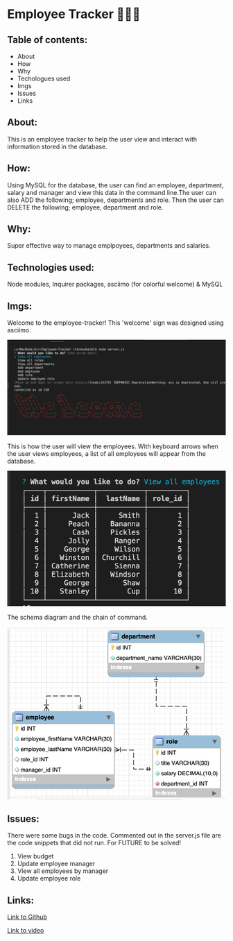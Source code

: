 # Employee Tracker 👾🤖👾

## Table of contents:
* About
* How
* Why
* Techologues used
* Imgs
* Issues
* Links

## About:
This is an employee tracker to help the user view and interact with information stored in the database.

## How:
Using MySQL for the database, the user can find an employee, department, salary and manager and view this data in the command line.The user can also ADD the following; employee, departments and role. Then the user can DELETE the following; employee, department and role.

## Why:
Super effective way to manage emplpoyees, departments and salaries. 

## Technologies used:
Node modules, Inquirer packages, asciimo (for colorful welcome) & MySQL

## Imgs:
Welcome to the employee-tracker! This 'welcome' sign was designed using asciimo.

![screenshot](imgs/welcome.png)

This is how the user will view the employees. With keyboard arrows when the user views employees, a list of all employees will appear from the database.

![screenshot](imgs/employeeView.png)

The schema diagram and the chain of command.

![screenshot](imgs/diagram.png)

## Issues:
There were some bugs in the code. Commented out in the server.js file are the code snippets that did not run. For FUTURE to be solved!
1. View budget
2. Update employee manager
3. View all employees by manager
4. Update employee role

## Links:
[Link to Github](https://teresaheidt.github.io/Employee-Tracker/)

[Link to video](https://drive.google.com/file/d/14yv2fnZ7HpGt3oOysSD9BTlKcvKMBErH/view?usp=sharing)

